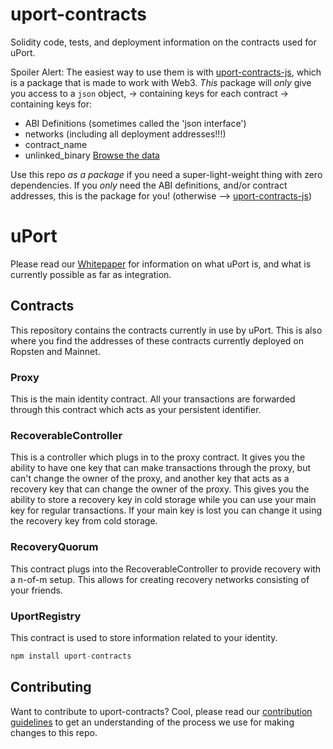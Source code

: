# uport-contracts

Solidity code, tests, and deployment information on the contracts used for uPort. 

Spoiler Alert: The easiest way to use them is with [uport-contracts-js](https://github.com/zmitton/uport-contracts-js), which is a package that is made to work with Web3. *This* package will *only* give you access to a `json` object, -> containing keys for each contract -> containing keys for:
  - ABI Definitions (sometimes called the 'json interface')
  - networks (including all deployment addresses!!!)
  - contract_name
  - unlinked_binary
[Browse the data](https://github.com/zmitton/uport-contracts/tree/develop/build/contracts)

Use this repo *as a package* if you need a super-light-weight thing with zero dependencies. If you *only* need the ABI definitions, and/or contract addresses, this is the package for you! (otherwise --> [uport-contracts-js](https://github.com/zmitton/uport-contracts-js))

# uPort
Please read our [Whitepaper](http://whitepaper.uport.me/uPort_whitepaper_DRAFT20161020.pdf) for information on what uPort is, and what is currently possible as far as integration.

## Contracts
This repository contains the contracts currently in use by uPort. This is also where you find the addresses of these contracts currently deployed on Ropsten and Mainnet.

### Proxy
This is the main identity contract. All your transactions are forwarded through this contract which acts as your persistent identifier.

### RecoverableController
This is a controller which plugs in to the proxy contract. It gives you the ability to have one key that can make transactions through the proxy, but can't change the owner of the proxy, and another key that acts as a recovery key that can change the owner of the proxy. This gives you the ability to store a recovery key in cold storage while you can use your main key for regular transactions. If your main key is lost you can change it using the recovery key from cold storage.

### RecoveryQuorum
This contract plugs into the RecoverableController to provide recovery with a n-of-m setup. This allows for creating recovery networks consisting of your friends.

### UportRegistry
This contract is used to store information related to your identity.

```javascript
npm install uport-contracts
```

## Contributing
Want to contribute to uport-contracts? Cool, please read our [contribution guidelines](./CONTRIBUTING.md) to get an understanding of the process we use for making changes to this repo.

